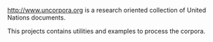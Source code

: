 http://www.uncorpora.org is a research oriented collection of United Nations documents.

This projects contains utilities and examples to process the corpora.